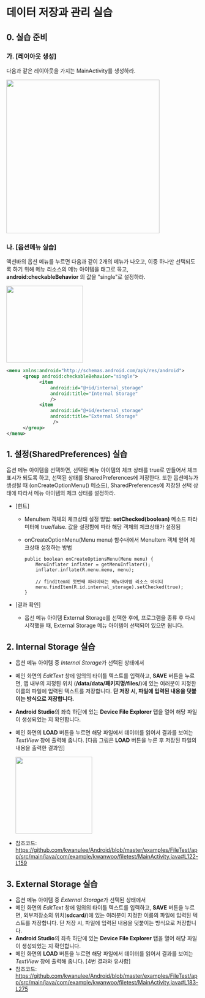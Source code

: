 # 데이터 저장과 관리 실습

## 0. 실습 준비 

### 가. [레이아웃 생성] 
다음과 같은 레이아웃을 가지는 MainActivity를 생성하라.

<img src="figure/data-storage-lab1.png" width=400px>

### 나. [옵션메뉴 실습] 
액션바의 옵션 메뉴를 누르면 다음과 같이 2개의 메뉴가 나오고, 이중 하나만 선택되도록 하기 위해 메뉴 리소스의 메뉴 아이템을 <group> 태그로 묶고, **android:checkableBehavior** 의 값을 "single"로 설정하라.

<img src="figure/data-storage-lab2.png" width=200px>

```xml
<menu xmlns:android="http://schemas.android.com/apk/res/android">
	  <group android:checkableBehavior="single">
	        <item
	            android:id="@+id/internal_storage"
	            android:title="Internal Storage"
	            />
	        <item
	            android:id="@+id/external_storage"
	            android:title="External Storage"
	             />        
	  </group>
</menu>
```

## 1. 설정(SharedPreferences) 실습
옵션 메뉴 아이템을 선택하면, 선택된 메뉴 아이템의 체크 상태를 true로 만들어서 체크 표시가 되도록 하고, 선택된 상태를 SharedPreferences에 저장한다. 또한 옵션메뉴가 생성될 때 (onCreateOptionMenu() 메소드), SharedPreferences에 저장된 선택 상태에 따라서 메뉴 아이템의 체크 상태를 설정하라.

* [힌트]
    - MenuItem 객체의 체크상태 설정 방법: **setChecked(boolean)** 메소드 파라미터에 true/false. 값을 설정함에 따라 해당 객체의 체크상태가 설정됨
    - onCreateOptionMenu(Menu menu) 함수내에서 MenuItem 객체 얻어 체크상태 설정하는 방법

		```
		public boolean onCreateOptionsMenu(Menu menu) {
		    MenuInflater inflater = getMenuInflater();
		    inflater.inflate(R.menu.menu, menu);
		
		    // findItem의 첫번째 파라미터는 메뉴아이템 리소스 아이디
		    menu.findItem(R.id.internal_storage).setChecked(true);
		}
		```

* [결과 확인]
    - 옵선 메뉴 아이템 External Storage를 선택한 후에, 프로그램을 종류 후 다시 시작했을 때, External Storage 메뉴 아이템이 선택되어 있으면 됩니다.

## 2. Internal Storage 실습
* 옵션 메뉴 아이템 중 *Internal Storage*가 선택된 상태에서
* 메인 화면의 *EditText* 창에 임의의 타이틀 텍스트를 입력하고, **SAVE** 버튼을 누르면, 앱 내부의 지정된 위치 (**/data/data/패키지명/files/**)에 있는 여러분이 지정한 이름의 파일에 입력된 텍스트를 저장합니다. **단 저장 시, 파일에 입력된 내용을 덧붙이는 방식으로 저장합니다.**
* **Android Studio**의 좌측 하단에 있는 **Device File Explorer** 탭을 열어 해당 파일이 생성되었는 지 확인합니다. 
* 메인 화면의 **LOAD** 버튼을 누르면 해당 파일에서 데이터를 읽어서 결과를 보여는 *TextView* 창에 출력해 줍니다. 
[다음 그림은 **LOAD** 버튼을 누른 후 저장된 파일의 내용을 출력한 결과임]

	<img src="figure/data-storage-lab3.png" width=200px>

* 참조코드: https://github.com/kwanulee/Android/blob/master/examples/FileTest/app/src/main/java/com/example/kwanwoo/filetest/MainActivity.java#L122-L159

## 3.  External Storage 실습
* 옵션 메뉴 아이템 중 *External Storage*가 선택된 상태에서
* 메인 화면의 *EditText* 창에 임의의 타이틀 텍스트를 입력하고, **SAVE** 버튼을 누르면, 외부저장소의 위치(**sdcard/**)에 있는 여러분이 지정한 이름의 파일에 입력된 텍스트를 저장합니다. 단 저장 시, 파일에 입력된 내용을 덧붙이는 방식으로 저장합니다.
* **Android Studio**의 좌측 하단에 있는 **Device File Explorer** 탭을 열어 해당 파일이 생성되었는 지 확인합니다. 
* 메인 화면의 **LOAD** 버튼을 누르면 해당 파일에서 데이터를 읽어서 결과를 보여는 *TextView* 창에 출력해 줍니다. [4번 결과와 유사함]
* 참조코드: https://github.com/kwanulee/Android/blob/master/examples/FileTest/app/src/main/java/com/example/kwanwoo/filetest/MainActivity.java#L183-L275